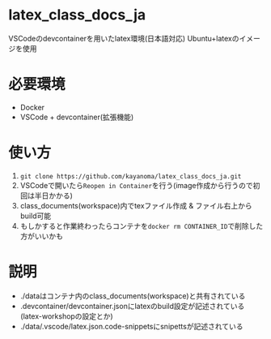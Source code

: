 # latex_class_docs_ja
VSCodeのdevcontainerを用いたlatex環境(日本語対応)
Ubuntu+latexのイメージを使用

# 必要環境
- Docker
- VSCode + devcontainer(拡張機能)

# 使い方
1. `git clone https://github.com/kayanoma/latex_class_docs_ja.git`
2. VSCodeで開いたら`Reopen in Container`を行う(image作成から行うので初回は半日かかる)
3. class_documents(workspace)内でtexファイル作成 & ファイル右上からbuild可能
4. もしかすると作業終わったらコンテナを`docker rm CONTAINER_ID`で削除した方がいいかも

# 説明
- ./dataはコンテナ内のclass_documents(workspace)と共有されている
- .devcontainer/devcontainer.jsonにlatexのbuild設定が記述されている(latex-workshopの設定とか)
- ./data/.vscode/latex.json.code-snippetsにsnipettsが記述されている